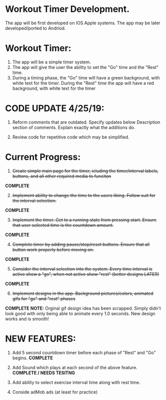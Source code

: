 # Workout Timer Development.

The app will be first developed on IOS Apple systems. The app may be later
developed/ported to Andriod.

# Workout Timer:
1. The app will be a simple timer system. 
2. The app will give the user the ability to set the "Go" time and the "Rest" time. 
3. During a timing phase, the "Go" time will have a green background, with white text for the timer. During
the "Rest" time the app will have a red background, with white text for the timer

# CODE UPDATE 4/25/19:
1. Reform comments that are outdated. Specify updates below Description section of comments. Explain exactly what the additions do.

2. Review code for repetitive code which may be simplified.

# Current Progress:
1. ~~Create simple main page for the timer, icluding the timer/interval labels, buttons, and all other required media to funciton~~

  **COMPLETE**

2. ~~Implement ability to change the time to the users liking. Follow suit for the interval selection.~~

  **COMPLETE**

3. ~~Implement the timer. Get to a running state from pressing start. Ensure that user selected time is the countdown amount.~~

  **COMPLETE**

4. ~~Complete timer by adding pause/stop/reset buttons. Ensure that all button work properly before moving on.~~

  **COMPLETE**

5. ~~Consider the interval selection into the system. Every time interval is active show a "go", when not active show "rest" (better designs LATER)~~

  **COMPLETE**

6. ~~Implement designs in the app. Background pictures/colors, animated gifs for "go" and "rest" phases~~

  **COMPLETE**
  **NOTE:** Orginal gif design idea has been scrapped. Simply didn't look good with only being able to animate every 1.0 seconds. New design works and is smooth!
  

# NEW FEATURES:

1. Add 5 second countdown timer before each phase of "Rest" and "Go" begins. 
  **COMPLETE**

2. Add Sound which plays at each second of the above feature. 
  **COMPLETE / NEEDS TESITNG**
  
3. Add ability to select exercise interval time along with rest time. 

4. Conside adMob ads (at least for practice)

